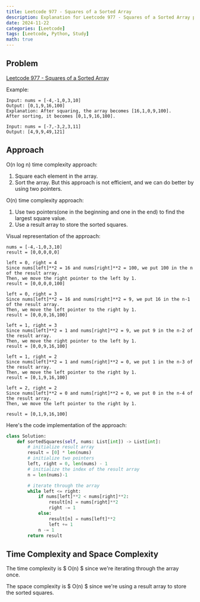 ```yaml
---
title: Leetcode 977 - Squares of a Sorted Array
description: Explanation for Leetcode 977 - Squares of a Sorted Array problem, and its solution in Python.
date: 2024-11-22
categories: [Leetcode]
tags: [Leetcode, Python, Study]
math: true
---
```


## Problem
[Leetcode 977 - Squares of a Sorted Array](https://leetcode.com/problems/squares-of-a-sorted-array/description/)

Example:
```
Input: nums = [-4,-1,0,3,10]
Output: [0,1,9,16,100]
Explanation: After squaring, the array becomes [16,1,0,9,100].
After sorting, it becomes [0,1,9,16,100].

Input: nums = [-7,-3,2,3,11]
Output: [4,9,9,49,121]
```

## Approach

O(n log n) time complexity approach:
1. Square each element in the array.
2. Sort the array.
But this approach is not efficient, and we can do better by using two pointers.

O(n) time complexity approach:
1. Use two pointers(one in the beginning and one in the end) to find the largest square value.
2. Use a result array to store the sorted squares.

Visual representation of the approach:
```
nums = [-4,-1,0,3,10]
result = [0,0,0,0,0]

left = 0, right = 4
Since nums[left]**2 = 16 and nums[right]**2 = 100, we put 100 in the n of the result array.
Then, we move the right pointer to the left by 1.
result = [0,0,0,0,100]

left = 0, right = 3
Since nums[left]**2 = 16 and nums[right]**2 = 9, we put 16 in the n-1 of the result array.
Then, we move the left pointer to the right by 1.
result = [0,0,0,16,100]

left = 1, right = 3
Since nums[left]**2 = 1 and nums[right]**2 = 9, we put 9 in the n-2 of the result array.
Then, we move the right pointer to the left by 1.
result = [0,0,9,16,100]

left = 1, right = 2
Since nums[left]**2 = 1 and nums[right]**2 = 0, we put 1 in the n-3 of the result array.
Then, we move the left pointer to the right by 1.
result = [0,1,9,16,100]

left = 2, right = 2
Since nums[left]**2 = 0 and nums[right]**2 = 0, we put 0 in the n-4 of the result array.
Then, we move the left pointer to the right by 1.

result = [0,1,9,16,100]
```

Here's the code implementation of the approach:
```python
class Solution:
    def sortedSquares(self, nums: List[int]) -> List[int]:
        # initialize result array
        result = [0] * len(nums)
        # initialize two pointers
        left, right = 0, len(nums) - 1
        # initialize the index of the result array
        n = len(nums)-1

        # iterate through the array
        while left <= right:
            if nums[left]**2 < nums[right]**2:
                result[n] = nums[right]**2
                right -= 1
            else:
                result[n] = nums[left]**2
                left += 1
            n -= 1
        return result
```

## Time Complexity and Space Complexity

The time complexity is $ O(n) $ since we're iterating through the array once.

The space complexity is $ O(n) $ since we're using a result array to store the sorted squares.

